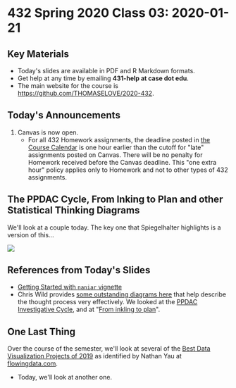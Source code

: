 # 432 Spring 2020 Class 03: 2020-01-21

## Key Materials

- Today's slides are available in PDF and R Markdown formats.
- Get help at any time by emailing **431-help at case dot edu**.
- The main website for the course is https://github.com/THOMASELOVE/2020-432.

## Today's Announcements

1. Canvas is now open. 
    - For all 432 Homework assignments, the deadline posted in [the Course Calendar](https://github.com/THOMASELOVE/2020-432/blob/master/calendar.md) is one hour earlier than the cutoff for "late" assignments posted on Canvas. There will be no penalty for Homework received before the Canvas deadline. This "one extra hour" policy applies only to Homework and not to other types of 432 assignments.

## The PPDAC Cycle, From Inking to Plan and other Statistical Thinking Diagrams

 We'll look at a couple today. The key one that Spiegelhalter highlights is a version of this...

![](https://github.com/THOMASELOVE/2020-432/blob/master/classes/class02/figures/PPDAC_tweet_2018-12-06.png)

## References from Today's Slides

- [Getting Started with `naniar` vignette](https://cran.r-project.org/web/packages/naniar/vignettes/getting-started-w-naniar.html)
- Chris Wild provides [some outstanding diagrams here](https://www.stat.auckland.ac.nz/~wild/StatThink/) that help describe the thought process very effectively. We looked at the [PPDAC Investigative Cycle](https://www.stat.auckland.ac.nz/~wild/StatThink/images/99.Investigative.png), and at "[From inkling to plan](https://www.stat.auckland.ac.nz/~wild/StatThink/images/99.Inkling.png)".

## One Last Thing

Over the course of the semester, we'll look at several of the [Best Data Visualization Projects of 2019](https://flowingdata.com/2019/12/19/best-data-visualization-projects-of-2019/) as identified by Nathan Yau at [flowingdata.com](https://flowingdata.com/). 

- Today, we'll look at another one.
